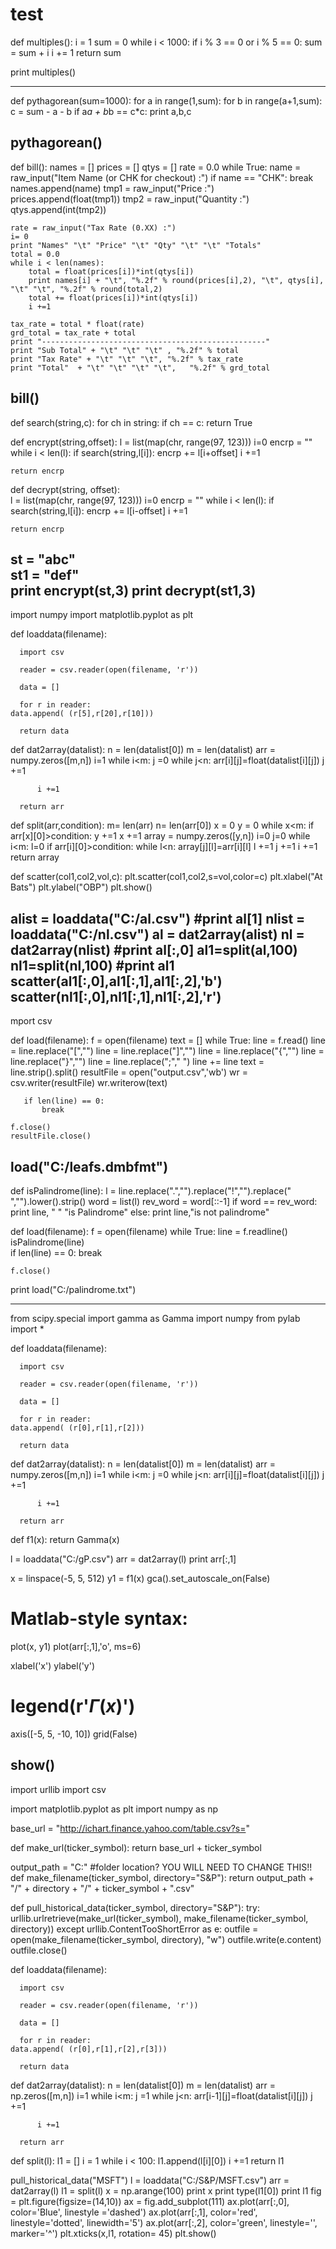 # test
def multiples():
    i = 1
    sum = 0
    while i < 1000:
        if i % 3 == 0 or i % 5 == 0:
            sum = sum + i
        i += 1
    return sum
  
        
print multiples()    

-------------
def pythagorean(sum=1000):
    for a in range(1,sum):
        for b in range(a+1,sum):
            c = sum - a - b
            if a*a + b*b == c*c:
                print a,b,c
        
  
pythagorean() 
----------------
def bill():
    names = []
    prices = []
    qtys = []
    rate = 0.0
    while True:
         name = raw_input("Item Name (or CHK for checkout) :")
         if name == "CHK":
             break
         names.append(name)
         tmp1 = raw_input("Price :")
         prices.append(float(tmp1))
         tmp2 = raw_input("Quantity :")
         qtys.append(int(tmp2))
         
    
    rate = raw_input("Tax Rate (0.XX) :")
    i= 0
    print "Names" "\t" "Price" "\t" "Qty" "\t" "\t" "Totals"
    total = 0.0
    while i < len(names):
        total = float(prices[i])*int(qtys[i])
        print names[i] + "\t", "%.2f" % round(prices[i],2), "\t", qtys[i], "\t" "\t", "%.2f" % round(total,2)
        total += float(prices[i])*int(qtys[i])
        i +=1  
    
    tax_rate = total * float(rate)
    grd_total = tax_rate + total
    print "--------------------------------------------------"
    print "Sub Total" + "\t" "\t" "\t" , "%.2f" % total
    print "Tax Rate" + "\t" "\t" "\t", "%.2f" % tax_rate
    print "Total"  + "\t" "\t" "\t" "\t",   "%.2f" % grd_total



bill()
--------------
def search(string,c):
    for ch in string:
        if ch == c:
            return True
        


def encrypt(string,offset):
    l = list(map(chr, range(97, 123))) 
    i=0
    encrp = ""
    while i < len(l):
        if search(string,l[i]):
            encrp += l[i+offset]
        i +=1
         
    return encrp          
        
          
    
    

def decrypt(string, offset):    
    l = list(map(chr, range(97, 123))) 
    i=0
    encrp = ""
    while i < len(l):
        if search(string,l[i]):
            encrp += l[i-offset]
        i +=1
         
    return encrp          
 
    

              
st = "abc"    
st1 = "def"      
print encrypt(st,3)
print decrypt(st1,3)
-------------------------
import numpy
import matplotlib.pyplot as plt


def loaddata(filename):
      
      import csv

      reader = csv.reader(open(filename, 'r'))

      data = []
	
      for r in reader:
	data.append( (r[5],r[20],r[10]))
			
      return data
      

def dat2array(datalist):
      n = len(datalist[0])
      m = len(datalist)
      arr = numpy.zeros([m,n])
      i=1
      while i<m:
          j =0 
          while j<n:
             arr[i][j]=float(datalist[i][j])
             j +=1 
                   
             
          i +=1
      
      return arr
       
def split(arr,condition):
    m= len(arr)
    n= len(arr[0])
    x = 0
    y = 0
    while x<m:
        if arr[x][0]>condition:
            y +=1
        x +=1
    array = numpy.zeros([y,n])
    i=0
    j=0
    while i<m:
        l=0
        if arr[i][0]>condition:
            while l<n:
                array[j][l]=arr[i][l]
                l +=1
            j +=1
        i +=1
    return array
      

def scatter(col1,col2,vol,c):
    plt.scatter(col1,col2,s=vol,color=c)
    plt.xlabel("At Bats")
    plt.ylabel("OBP")
    plt.show()
       
            
alist = loaddata("C:/al.csv")
#print al[1]
nlist = loaddata("C:/nl.csv")
al = dat2array(alist)
nl = dat2array(nlist)
#print al[:,0]
al1=split(al,100)
nl1=split(nl,100)
#print al1
scatter(al1[:,0],al1[:,1],al1[:,2],'b')
scatter(nl1[:,0],nl1[:,1],nl1[:,2],'r')
-------------------------------------------------
mport csv
     

def load(filename):
    f = open(filename) 
    text = []
    while True:
       line = f.read()
       line = line.replace("[","")
       line = line.replace("]","")
       line = line.replace("{","")
       line = line.replace("}","")
       line = line.replace(";"," ") 
       line += line
       text = line.strip().split()
       resultFile = open("output.csv",'wb')
       wr = csv.writer(resultFile)
       wr.writerow(text)
       
          
       if len(line) == 0: 
           break
       
    f.close()
    resultFile.close() 




load("C:/leafs.dmbfmt")
--------------------------------------------------------------
def isPalindrome(line):
    l = line.replace(".","").replace("!","").replace(" ","").lower().strip()
    word = list(l)
    rev_word = word[::-1]
    if word == rev_word:
        print     line, " " "is Palindrome"
    else:
        print     line,"is not palindrome"
    


def load(filename):
    f = open(filename) 
    while True:
       line = f.readline()
       isPalindrome(line)       
       if len(line) == 0: 
           break
       
    f.close() 
          
    
print load("C:/palindrome.txt")

---------------------------------------------------------------
from scipy.special import gamma as Gamma
import numpy
from pylab import *


def loaddata(filename):
      
      import csv

      reader = csv.reader(open(filename, 'r'))

      data = []
	
      for r in reader:
	data.append( (r[0],r[1],r[2]))
			
      return data
      



def dat2array(datalist):
      n = len(datalist[0])
      m = len(datalist)
      arr = numpy.zeros([m,n])
      i=1
      while i<m:
          j =0 
          while j<n:
             arr[i][j]=float(datalist[i][j])
             j +=1 
                   
             
          i +=1
      
      return arr
      


def f1(x):
    return Gamma(x)

l = loaddata("C:/gP.csv")
arr = dat2array(l)
print arr[:,1]


x = linspace(-5, 5, 512)
y1 = f1(x)
gca().set_autoscale_on(False)

# Matlab-style syntax:
plot(x, y1)
plot(arr[:,1],'o', ms=6)

xlabel('x')
ylabel('y')
# legend(r'$\Gamma(x)$')
axis([-5, 5, -10, 10])
grid(False)

show()
---------------------------------------------
import urllib
import csv

import matplotlib.pyplot as plt
import numpy as np

   

base_url = "http://ichart.finance.yahoo.com/table.csv?s="

def make_url(ticker_symbol):
    return base_url + ticker_symbol

output_path = "C:"		#folder location? YOU WILL NEED TO CHANGE THIS!!
def make_filename(ticker_symbol, directory="S&P"):
    return output_path + "/" + directory + "/" + ticker_symbol + ".csv"

def pull_historical_data(ticker_symbol, directory="S&P"):
    try:
        urllib.urlretrieve(make_url(ticker_symbol), make_filename(ticker_symbol, directory))
    except urllib.ContentTooShortError as e:
        outfile = open(make_filename(ticker_symbol, directory), "w")
        outfile.write(e.content)
        outfile.close()




def loaddata(filename):
      
      import csv

      reader = csv.reader(open(filename, 'r'))

      data = []
	
      for r in reader:
	data.append( (r[0],r[1],r[2],r[3]))
			
      return data
      

def dat2array(datalist):
      n = len(datalist[0])
      m = len(datalist)
      arr = np.zeros([m,n])
      i=1
      while i<m:
          j =1 
          while j<n:
             arr[i-1][j]=float(datalist[i][j])
             j +=1 
                   
             
          i +=1
      
      return arr

def split(l):
    l1 = []
    i = 1
    while i < 100:
        l1.append(l[i][0])
        i +=1
    return l1
        
pull_historical_data("MSFT")
l = loaddata("C:/S&P/MSFT.csv")
arr = dat2array(l)
l1 = split(l)
x = np.arange(100)
print x
print type(l1[0])
print l1
fig = plt.figure(figsize=(14,10))
ax = fig.add_subplot(111)
ax.plot(arr[:,0], color='Blue', linestyle ='dashed')
ax.plot(arr[:,1], color='red', linestyle='dotted', linewidth='5')
ax.plot(arr[:,2], color='green', linestyle='', marker='^')
plt.xticks(x,l1, rotation= 45)
plt.show()
